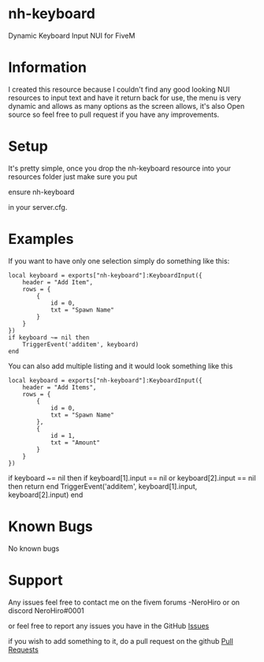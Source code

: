 # nh-keyboard
Dynamic Keyboard Input NUI for FiveM

# Information
I created this resource because I couldn't find any good looking NUI resources to input text and have it return back for use, the menu is very dynamic and allows as many options as the screen allows, it's also Open source so feel free to pull request if you have any improvements.


# Setup
It's pretty simple, once you drop the nh-keyboard resource into your resources folder just make sure you put

ensure nh-keyboard

in your server.cfg. 

# Examples
If you want to have only one selection simply do something like this:
```
local keyboard = exports["nh-keyboard"]:KeyboardInput({
    header = "Add Item", 
    rows = {
        {
            id = 0, 
            txt = "Spawn Name"
        }
    }
})
if keyboard ~= nil then
    TriggerEvent('additem', keyboard)
end
```
You can also add multiple listing and it would look something like this
```
local keyboard = exports["nh-keyboard"]:KeyboardInput({
    header = "Add Items", 
    rows = {
        {
            id = 0, 
            txt = "Spawn Name"
        },
        {
            id = 1, 
            txt = "Amount"
        }
    }
})
```
if keyboard ~= nil then
    if keyboard[1].input == nil or keyboard[2].input == nil then return end
    TriggerEvent('additem', keyboard[1].input, keyboard[2].input)
end

# Known Bugs
No known bugs

# Support
Any issues feel free to contact me on the fivem forums -NeroHiro or on discord NeroHiro#0001

or feel free to report any issues you have in the GitHub [Issues](https://github.com/nerohiro/nh-keyboard/issues)

if you wish to add something to it, do a pull request on the github [Pull Requests](https://github.com/nerohiro/nh-keyboard/pulls)

